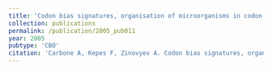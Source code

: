 ```yaml
---
title: 'Codon bias signatures, organisation of microorganisms in codon space and lifestyle'
collection: publications
permalink: /publication/2005_pub011
year: 2005
pubtype: 'CBO'
citation: 'Carbone A, Kepes F, Zinovyev A. Codon bias signatures, organisation of microorganisms in codon space and lifestyle. 2005. <i>Mol.Biol.Evol.</i> <b>22</b>(3):547-561. '
---
```


